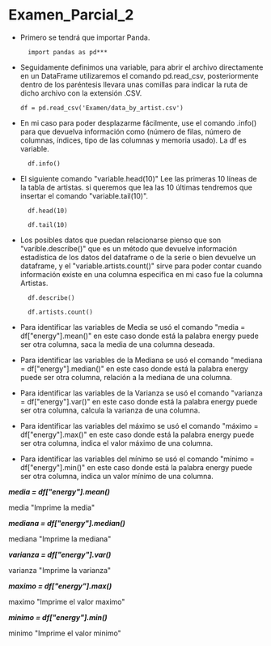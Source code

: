 # Examen_Parcial_2

- Primero se tendrá que importar Panda.

        import pandas as pd***

- Seguidamente definimos una variable, para abrir el archivo directamente en un DataFrame utilizaremos el comando pd.read_csv, posteriormente dentro de los paréntesis llevara unas comillas para indicar la ruta de dicho archivo con la extensión .CSV.
  
      df = pd.read_csv('Examen/data_by_artist.csv')

- En mi caso para poder desplazarme fácilmente, use el comando .info() para que devuelva información como (número de filas, número de columnas, índices, tipo de las columnas y memoria usado). La df es variable.
  
        df.info()

- El siguiente comando "variable.head(10)" Lee las primeras 10 líneas de la tabla de artistas. si queremos que lea las 10 últimas tendremos que insertar el comando "variable.tail(10)".

        df.head(10)

        df.tail(10)

- Los posibles datos que puedan relacionarse pienso que son "varible.describe()" que es un método que devuelve información estadística de los datos del dataframe o de la serie o bien devuelve un dataframe, y el "variable.artists.count()" sirve para poder contar cuando información existe en una columna especifica en mi caso fue la columna Artistas.

        df.describe()

        df.artists.count()


- Para identificar las variables de Media se usó el comando "media = df["energy"].mean()" en este caso donde está la palabra energy puede ser otra columna, saca la media de una columna deseada.
  
- Para identificar las variables de la Mediana se usó el comando "mediana = df["energy"].median()" en este caso donde está la palabra energy puede ser otra columna, relación a la mediana de una columna.
  
- Para identificar las variables de la Varianza se usó el comando "varianza = df["energy"].var()" en este caso donde está la palabra energy puede ser otra columna, calcula la varianza de una columna.
  
- Para identificar las variables del máximo se usó el comando "máximo = df["energy"].max()" en este caso donde está la palabra energy puede ser otra columna, indica el valor máximo de una columna.

- Para identificar las variables del mínimo se usó el comando "mínimo = df["energy"].min()" en este caso donde está la palabra energy puede ser otra columna, indica un valor mínimo de una columna.
  
***media = df["energy"].mean()***

media "Imprime la media"

***mediana = df["energy"].median()***

mediana "Imprime la mediana"

***varianza = df["energy"].var()***

varianza "Imprime la varianza"

***maximo = df["energy"].max()***

maximo "Imprime el valor maximo"

***minimo = df["energy"].min()***

minimo "Imprime el valor minimo"
